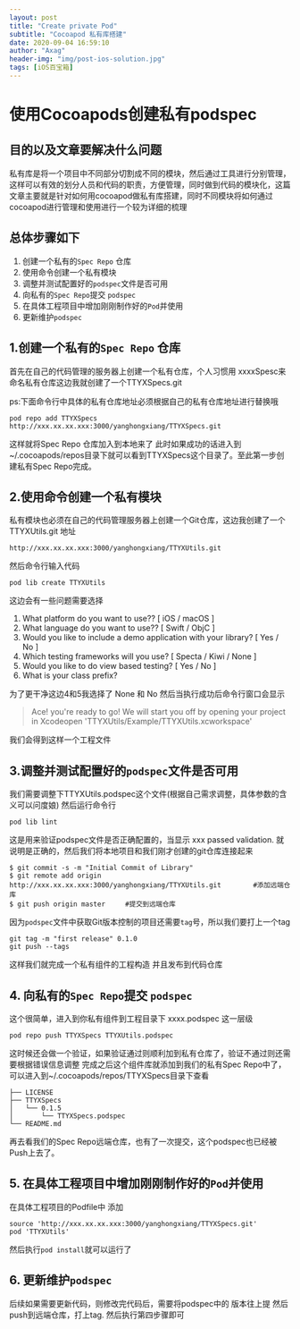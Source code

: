 ```yaml
---
layout: post
title: "Create private Pod"
subtitle: "Cocoapod 私有库搭建"
date: 2020-09-04 16:59:10
author: "Axag"
header-img: "img/post-ios-solution.jpg"
tags: [iOS百宝箱]
---
```

# 使用Cocoapods创建私有podspec

## 目的以及文章要解决什么问题
私有库是将一个项目中不同部分切割成不同的模块，然后通过工具进行分别管理，这样可以有效的划分人员和代码的职责，方便管理，同时做到代码的模块化，这篇文章主要就是针对如何用cocoapod做私有库搭建，同时不同模块将如何通过cocoapod进行管理和使用进行一个较为详细的梳理

## 总体步骤如下
1. 创建一个私有的`Spec Repo` 仓库
2. 使用命令创建一个私有模块
3. 调整并测试配置好的`podspec`文件是否可用
4. 向私有的`Spec Repo`提交 `podspec`
5. 在具体工程项目中增加刚刚制作好的`Pod`并使用
6. 更新维护`podspec` 
 
## 1.创建一个私有的`Spec Repo` 仓库
首先在自己的代码管理的服务器上创建一个私有仓库，个人习惯用 xxxxSpesc来命名私有仓库这边我就创建了一个TTYXSpecs.git

ps:下面命令行中具体的私有仓库地址必须根据自己的私有仓库地址进行替换哦

```pod repo add TTYXSpecs http://xxx.xx.xx.xxx:3000/yanghongxiang/TTYXSpecs.git ```

这样就将Spec Repo 仓库加入到本地来了
此时如果成功的话进入到~/.cocoapods/repos目录下就可以看到TTYXSpecs这个目录了。至此第一步创建私有Spec Repo完成。

## 2.使用命令创建一个私有模块
私有模块也必须在自己的代码管理服务器上创建一个Git仓库，这边我创建了一个TTYXUtils.git 地址 

`http://xxx.xx.xx.xxx:3000/yanghongxiang/TTYXUtils.git`

然后命令行输入代码

``` pod lib create TTYXUtils ```

这边会有一些问题需要选择

1. What platform do you want to use?? [ iOS / macOS ]
2. What language do you want to use?? [ Swift / ObjC ]
3. Would you like to include a demo application with your library? [ Yes / No ]
4. Which testing frameworks will you use? [ Specta / Kiwi / None ]
5. Would you like to do view based testing? [ Yes / No ]
6. What is your class prefix?

为了更干净这边4和5我选择了 None 和 No
然后当执行成功后命令行窗口会显示

 > Ace! you're ready to go! We will start you off by opening your project in Xcodeopen 'TTYXUtils/Example/TTYXUtils.xcworkspace' 
 
 我们会得到这样一个工程文件


## 3.调整并测试配置好的`podspec`文件是否可用

我们需要调整下TTYXUtils.podspec这个文件(根据自己需求调整，具体参数的含义可以问度娘)
然后运行命令行

```pod lib lint``` 

这是用来验证podspec文件是否正确配置的，当显示 xxx passed validation. 就说明是正确的，然后我们将本地项目和我们刚才创建的git仓库连接起来
``` it add .
$ git commit -s -m "Initial Commit of Library"
$ git remote add origin http://xxx.xx.xx.xxx:3000/yanghongxiang/TTYXUtils.git        #添加远端仓库
$ git push origin master     #提交到远端仓库
```
因为`podspec`文件中获取Git版本控制的项目还需要`tag`号，所以我们要打上一个tag
```
git tag -m "first release" 0.1.0
git push --tags 
```
这样我们就完成一个私有组件的工程构造 并且发布到代码仓库

## 4. 向私有的`Spec Repo`提交 `podspec`

这个很简单，进入到你私有组件到工程目录下 xxxx.podspec 这一层级

```pod repo push TTYXSpecs TTYXUtils.podspec```

<!-- pod repo push TTYXSpecs TTYXUtils.podspec --allow-warnings --verbose --use-libraries -->

这时候还会做一个验证，如果验证通过则顺利加到私有仓库了，验证不通过则还需要根据错误信息调整
完成之后这个组件库就添加到我们的私有Spec Repo中了，可以进入到~/.cocoapods/repos/TTYXSpecs目录下查看
```
├── LICENSE
├── TTYXSpecs
│   └── 0.1.5
│       └── TTYXSpecs.podspec
└── README.md
```
再去看我们的Spec Repo远端仓库，也有了一次提交，这个podspec也已经被Push上去了。

## 5. 在具体工程项目中增加刚刚制作好的`Pod`并使用

在具体工程项目的Podfile中 添加
```
source 'http://xxx.xx.xx.xxx:3000/yanghongxiang/TTYXSpecs.git'
pod 'TTYXUtils'
```
然后执行`pod install`就可以运行了

## 6. 更新维护`podspec` 
后续如果需要更新代码，则修改完代码后，需要将podspec中的 版本往上提
然后push到远端仓库，打上tag.
然后执行第四步骤即可